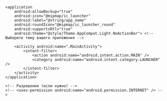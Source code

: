 <?xml version="1.0" encoding="utf-8"?>
<manifest xmlns:android="http://schemas.android.com/apk/res/android"
    package="com.example.raspisanieurokov"> <!-- Замените на ваш пакет -->

    <application
        android:allowBackup="true"
        android:icon="@mipmap/ic_launcher"
        android:label="@string/app_name"
        android:roundIcon="@mipmap/ic_launcher_round"
        android:supportsRtl="true"
        android:theme="@style/Theme.AppCompat.Light.NoActionBar"> <!-- Выберите тему вашего приложения -->

        <activity android:name=".MainActivity">
            <intent-filter>
                <action android:name="android.intent.action.MAIN" />
                <category android:name="android.intent.category.LAUNCHER" />
            </intent-filter>
        </activity>
    </application>

    <!-- Разрешения (если нужно) -->
    <!-- <uses-permission android:name="android.permission.INTERNET" /> -->
    
</manifest>
